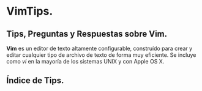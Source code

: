# VimTips.
## Tips, Preguntas y Respuestas sobre Vim.

**Vim** es un editor de texto altamente configurable, construído para crear y editar cualquier tipo de archivo de texto de forma muy eficiente. Se incluye como *vi* en la mayoría de los sistemas UNIX y con Apple OS X.

## Índice de Tips.
